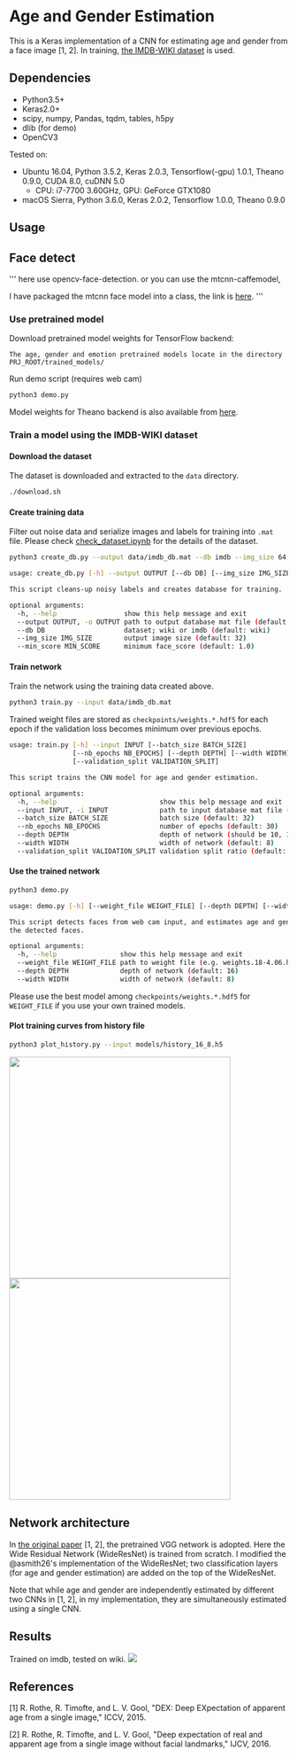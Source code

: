 # Age and Gender Estimation
This is a Keras implementation of a CNN for estimating age and gender from a face image [1, 2].
In training, [the IMDB-WIKI dataset](https://data.vision.ee.ethz.ch/cvl/rrothe/imdb-wiki/) is used.


## Dependencies
- Python3.5+
- Keras2.0+
- scipy, numpy, Pandas, tqdm, tables, h5py
- dlib (for demo)
- OpenCV3

Tested on:
- Ubuntu 16.04, Python 3.5.2, Keras 2.0.3, Tensorflow(-gpu) 1.0.1, Theano 0.9.0, CUDA 8.0, cuDNN 5.0
  - CPU: i7-7700 3.60GHz, GPU: GeForce GTX1080
- macOS Sierra, Python 3.6.0, Keras 2.0.2, Tensorflow 1.0.0, Theano 0.9.0


## Usage
## Face detect
'''
here use opencv-face-detection. or you can use the mtcnn-caffemodel, 

I have packaged the mtcnn face model into a class, the link is [here](https://github.com/jimeffry/face-detect-recognize/tree/master/demo).
'''

### Use pretrained model
Download pretrained model weights for TensorFlow backend:

```
The age, gender and emotion pretrained models locate in the directory PRJ_ROOT/trained_models/
```

Run demo script (requires web cam)

```sh
python3 demo.py
```

Model weights for Theano backend is also available from [here](https://drive.google.com/file/d/0B_cG1nzvVZlQWGJMc2JjdzkwcVk/view?usp=sharing).

### Train a model using the IMDB-WIKI dataset

#### Download the dataset
The dataset is downloaded and extracted to the `data` directory.

```sh
./download.sh
```

#### Create training data
Filter out noise data and serialize images and labels for training into `.mat` file.
Please check [check_dataset.ipynb](check_dataset.ipynb) for the details of the dataset.
```sh
python3 create_db.py --output data/imdb_db.mat --db imdb --img_size 64
```

```sh
usage: create_db.py [-h] --output OUTPUT [--db DB] [--img_size IMG_SIZE] [--min_score MIN_SCORE]

This script cleans-up noisy labels and creates database for training.

optional arguments:
  -h, --help                 show this help message and exit
  --output OUTPUT, -o OUTPUT path to output database mat file (default: None)
  --db DB                    dataset; wiki or imdb (default: wiki)
  --img_size IMG_SIZE        output image size (default: 32)
  --min_score MIN_SCORE      minimum face_score (default: 1.0)
```

#### Train network
Train the network using the training data created above.

```sh
python3 train.py --input data/imdb_db.mat
```

Trained weight files are stored as `checkpoints/weights.*.hdf5` for each epoch if the validation loss becomes minimum over previous epochs.

```sh
usage: train.py [-h] --input INPUT [--batch_size BATCH_SIZE]
                [--nb_epochs NB_EPOCHS] [--depth DEPTH] [--width WIDTH]
                [--validation_split VALIDATION_SPLIT]

This script trains the CNN model for age and gender estimation.

optional arguments:
  -h, --help                          show this help message and exit
  --input INPUT, -i INPUT             path to input database mat file (default: None)
  --batch_size BATCH_SIZE             batch size (default: 32)
  --nb_epochs NB_EPOCHS               number of epochs (default: 30)
  --depth DEPTH                       depth of network (should be 10, 16, 22, 28, ...) (default: 16)
  --width WIDTH                       width of network (default: 8)
  --validation_split VALIDATION_SPLIT validation split ratio (default: 0.1)
```

#### Use the trained network

```sh
python3 demo.py
```

```sh
usage: demo.py [-h] [--weight_file WEIGHT_FILE] [--depth DEPTH] [--width WIDTH]

This script detects faces from web cam input, and estimates age and gender for
the detected faces.

optional arguments:
  -h, --help                show this help message and exit
  --weight_file WEIGHT_FILE path to weight file (e.g. weights.18-4.06.hdf5) (default: None)
  --depth DEPTH             depth of network (default: 16)
  --width WIDTH             width of network (default: 8)

```

Please use the best model among `checkpoints/weights.*.hdf5` for `WEIGHT_FILE` if you use your own trained models.

#### Plot training curves from history file

```sh
python3 plot_history.py --input models/history_16_8.h5 
```

<img src="https://github.com/yu4u/age-gender-estimation/wiki/images/loss.png" width="400px">



<img src="https://github.com/yu4u/age-gender-estimation/wiki/images/accuracy.png" width="400px">

## Network architecture
In [the original paper](https://www.vision.ee.ethz.ch/en/publications/papers/articles/eth_biwi_01299.pdf) [1, 2], the pretrained VGG network is adopted.
Here the Wide Residual Network (WideResNet) is trained from scratch.
I modified the @asmith26's implementation of the WideResNet; two classification layers (for age and gender estimation) are added on the top of the WideResNet.

Note that while age and gender are independently estimated by different two CNNs in [1, 2], in my implementation, they are simultaneously estimated using a single CNN.


## Results
Trained on imdb, tested on wiki.
![](https://github.com/yu4u/age-gender-estimation/wiki/images/result.png)


## References
[1] R. Rothe, R. Timofte, and L. V. Gool, "DEX: Deep EXpectation of apparent age from a single image," ICCV, 2015.

[2] R. Rothe, R. Timofte, and L. V. Gool, "Deep expectation of real and apparent age from a single image
without facial landmarks," IJCV, 2016.

